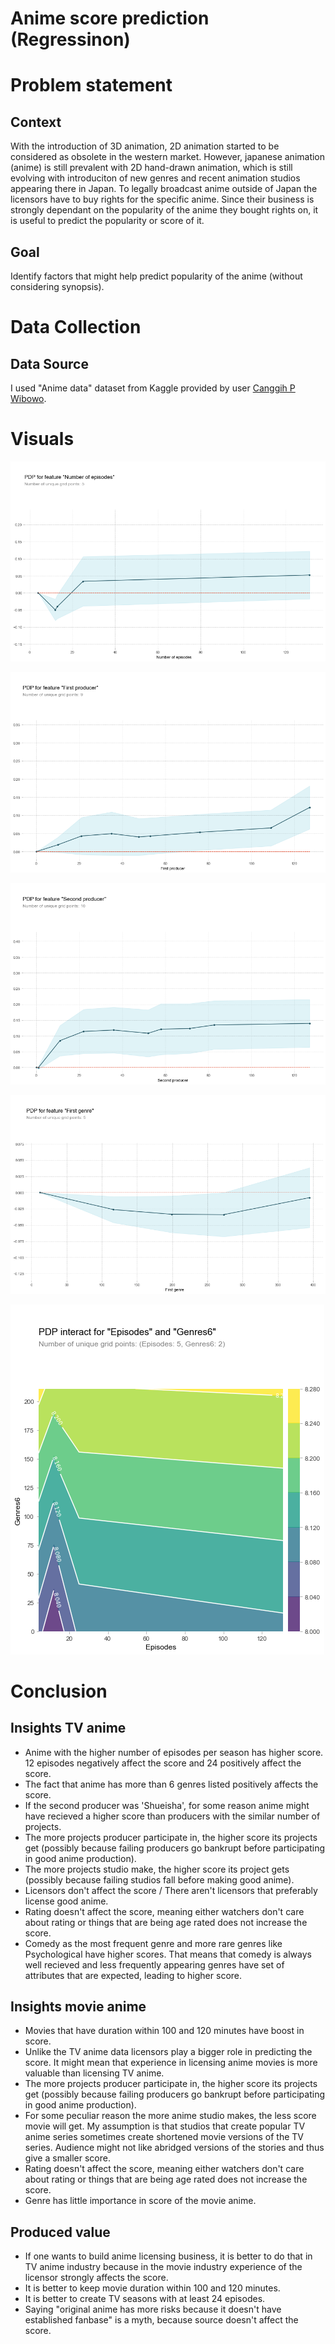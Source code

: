 # Anime score prediction (Regressinon)

# Problem statement
## Context
With the introduction of 3D animation, 2D animation started to be considered as obsolete in the western market. However, japanese animation (anime) is still prevalent with 2D hand-drawn animation, which is still evolving with introduciton of new genres and recent animation studios appearing there in Japan. To legally broadcast anime outside of Japan the licensors have to buy rights for the specific anime. Since their business is strongly dependant on the popularity of the anime they bought rights on, it is useful to predict the popularity or score of it.

## Goal
Identify factors that might help predict popularity of the anime (without considering synopsis).

# Data Collection
## Data Source
I used "Anime data" dataset from Kaggle provided by user [Canggih P Wibowo](https://www.kaggle.com/canggih/anime-data-score-staff-synopsis-and-genre).

# Visuals
![alt text](https://github.com/aza-atabayev/anime-rating-pop/blob/master/images/1.png?raw=true)

![alt text](https://github.com/aza-atabayev/anime-rating-pop/blob/master/images/2.png?raw=true)

![alt text](https://github.com/aza-atabayev/anime-rating-pop/blob/master/images/3.png?raw=true)

![alt text](https://github.com/aza-atabayev/anime-rating-pop/blob/master/images/4.png?raw=true)

![alt text](https://github.com/aza-atabayev/anime-rating-pop/blob/master/images/5.png?raw=true)

# Conclusion
## Insights TV anime
*   Anime with the higher number of episodes per season has higher score. 12 episodes negatively affect the score and 24 positively affect the score.
*   The fact that anime has more than 6 genres listed positively affects the score.
*   If the second producer was 'Shueisha', for some reason anime might have recieved a higher score than producers with the similar number of projects.
*   The more projects producer participate in, the higher score its projects get (possibly because failing producers go bankrupt before participating in good anime production).
*   The more projects studio make, the higher score its project gets (possibly because failing studios fall before making good anime).
*   Licensors don't affect the score / There aren't licensors that preferably license good anime.
*   Rating doesn't affect the score, meaning either watchers don't care about rating or things that are being age rated does not increase the score.
*   Comedy as the most frequent genre and more rare genres like Psychological have higher scores. That means that comedy is always well recieved and less frequently appearing genres have set of attributes that are expected, leading to higher score.

## Insights movie anime
*   Movies that have duration within 100 and 120 minutes have boost in score.
*   Unlike the TV anime data licensors play a bigger role in predicting the score. It might mean that experience in licensing anime movies is more valuable than licensing TV anime.
*   The more projects producer participate in, the higher score its projects get (possibly because failing producers go bankrupt before participating in good anime production).
*   For some peculiar reason the more anime studio makes, the less score movie will get. My assumption is that studios that create popular TV anime series sometimes create shortened movie versions of the TV series. Audience might not like abridged versions of the stories and thus give a smaller score.
*   Rating doesn't affect the score, meaning either watchers don't care about rating or things that are being age rated does not increase the score.
*   Genre has little importance in score of the movie anime.


## Produced value
*   If one wants to build anime licensing business, it is better to do that in TV anime industry because in the movie industry experience of the licensor strongly affects the score.
*   It is better to keep movie duration within 100 and 120 minutes.
*   It is better to create TV seasons with at least 24 episodes.
*   Saying "original anime has more risks because it doesn't have established fanbase" is a myth, because source doesn't affect the score.